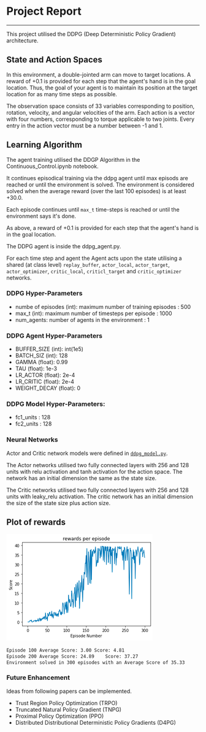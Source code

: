 # Project Report
---
This project utilised the DDPG (Deep Deterministic Policy Gradient) architecture.

## State and Action Spaces
In this environment, a double-jointed arm can move to target locations. A reward of +0.1 is provided for each step that the agent's hand is in the goal location. Thus, the goal of your agent is to maintain its position at the target location for as many time steps as possible.

The observation space consists of 33 variables corresponding to position, rotation, velocity, and angular velocities of the arm. Each action is a vector with four numbers, corresponding to torque applicable to two joints. Every entry in the action vector must be a number between -1 and 1.

## Learning Algorithm

The agent training utilised the DDGP Algorithm in the Continuous_Control.ipynb notebook.

It continues episodical training via the ddpg agent until max episods are reached or until the environment is solved. The  environment is considered solved when the average reward (over the last 100 episodes) is at least +30.0. 

Each episode continues until `max_t` time-steps is reached or until the environment says it's done.

As above, a reward of +0.1 is provided for each step that the agent's hand is in the goal location.

The DDPG agent is inside the ddpg_agent.py.

For each time step and agent the Agent acts upon the state utilising a shared (at class level) `replay_buffer`, `actor_local`, `actor_target`, `actor_optimizer`, `critic_local`, `criticl_target` and `critic_optimizer` networks.

### DDPG Hyper-Parameters
- numbe of episodes (int): maximum number of training episodes : 500
- max_t (int): maximum number of timesteps per episode : 1000
- num_agents: number of agents in the environment : 1

### DDPG Agent Hyper-Parameters

- BUFFER_SIZE (int): int(1e5)
- BATCH_SIZ (int): 128
- GAMMA (float): 0.99
- TAU (float): 1e-3 
- LR_ACTOR (float): 2e-4  
- LR_CRITIC (float):  2e-4   
- WEIGHT_DECAY (float): 0

### DDPG Model Hyper-Parameters:
- fc1_units : 128
- fc2_units : 128

### Neural Networks

Actor and Critic network models were defined in [`ddpg_model.py`](https://github.com/hortovanyi/DRLND-Continuous-Control/blob/master/ddpg_model.py).

The Actor networks utilised two fully connected layers with 256 and 128 units with relu activation and tanh activation for the action space. The network has an initial dimension the same as the state size.

The Critic networks utilised two fully connected layers with 256 and 128 units with leaky_relu activation. The critic network has  an initial dimension the size of the state size plus action size.

## Plot of rewards
![Reward Plot](img.png)

```
Episode 100	Average Score: 3.00	Score: 4.81
Episode 200	Average Score: 24.89	Score: 37.27
Environment solved in 300 episodes with an Average Score of 35.33
```

### Future Enhancement
Ideas from following papers can be implemented.
  - Trust Region Policy Optimization (TRPO)
  - Truncated Natural Policy Gradient (TNPG)
  - Proximal Policy Optimization (PPO)
  - Distributed Distributional Deterministic Policy Gradients (D4PG)